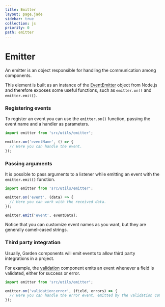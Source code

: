 ```yaml
---
title: Emitter
layout: page.jade
sidebar: true
collection: js
priority: 0
path: emitter
---
```


# Emitter
<p class="lead">
  An emitter is an object responsible for handling the communication among components.
</p>

This element is built as an instance of the [EventEmitter](https://nodejs.org/api/events.html) object from Node.js and therefore exposes some useful functions, such as `emitter.on()` and `emitter.emit()`.


### Registering events
To register an event you can use the `emitter.on()` function, passing the event name and a handler as parameters.
```js
import emitter from 'src/utils/emitter';

emitter.on('eventName', () => {
  // Here you can handle the event.
});
```
### Passing arguments
It is possible to pass arguments to a listener while emitting an event with the `emitter.emit()` function.
```js
import emitter from 'src/utils/emitter';

emitter.on('event', (data) => {
  // Here you can work with the received data.
});

emitter.emit('event', eventData);
```
<p class="notification notification-warning paragraph">
  Notice that you can customize event names as you want, but they are generally camel-cased strings.
</p>

### Third party integration
Usually, Garden components will emit events to allow third party integrations in a project.

For example, the [validation](validation.html) component emits an event whenever a field is validated, either for success or error.
```js
import emitter from 'src/utils/emitter';

emitter.on('validation:error', (field, errors) => {
  // Here you can handle the error event, emitted by the validation component.
});
```
